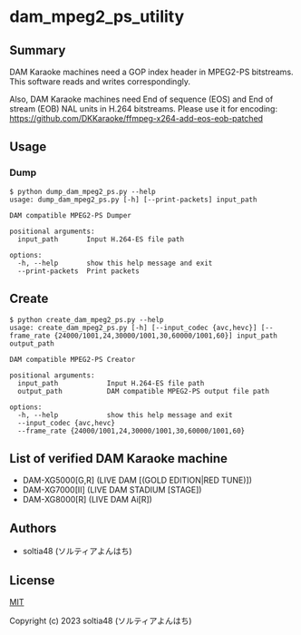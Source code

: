 # dam_mpeg2_ps_utility

## Summary

DAM Karaoke machines need a GOP index header in MPEG2-PS bitstreams. This software reads and writes correspondingly.

Also, DAM Karaoke machines need End of sequence (EOS) and End of stream (EOB) NAL units in H.264 bitstreams. Please use it for encoding: https://github.com/DKKaraoke/ffmpeg-x264-add-eos-eob-patched

## Usage

### Dump

```
$ python dump_dam_mpeg2_ps.py --help
usage: dump_dam_mpeg2_ps.py [-h] [--print-packets] input_path

DAM compatible MPEG2-PS Dumper

positional arguments:
  input_path       Input H.264-ES file path

options:
  -h, --help       show this help message and exit
  --print-packets  Print packets
```

## Create

```
$ python create_dam_mpeg2_ps.py --help
usage: create_dam_mpeg2_ps.py [-h] [--input_codec {avc,hevc}] [--frame_rate {24000/1001,24,30000/1001,30,60000/1001,60}] input_path output_path

DAM compatible MPEG2-PS Creator

positional arguments:
  input_path            Input H.264-ES file path
  output_path           DAM compatible MPEG2-PS output file path

options:
  -h, --help            show this help message and exit
  --input_codec {avc,hevc}
  --frame_rate {24000/1001,24,30000/1001,30,60000/1001,60}
```

## List of verified DAM Karaoke machine

- DAM-XG5000[G,R] (LIVE DAM [(GOLD EDITION|RED TUNE)])
- DAM-XG7000[Ⅱ] (LIVE DAM STADIUM [STAGE])
- DAM-XG8000[R] (LIVE DAM Ai[R])

## Authors

- soltia48 (ソルティアよんはち)

## License

[MIT](https://opensource.org/licenses/MIT)

Copyright (c) 2023 soltia48 (ソルティアよんはち)
